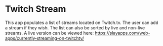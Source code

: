 # Twitch Stream

This app populates a list of streams located on Twitch.tv. The user can add a stream if they wish. The list can also be sorted by live and non-live streams. A live version can be viewed here: https://slayapps.com/web-apps/currently-streaming-on-twitchtv/

 
